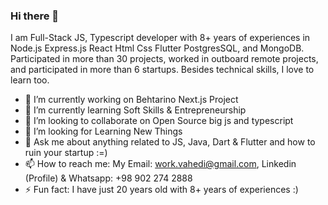 ### Hi there 👋
I am Full-Stack JS, Typescript developer with 8+ years of experiences in Node.js Express.js React Html Css Flutter PostgresSQL, and MongoDB. Participated in more than 30 projects, worked in outboard remote projects, and participated in more than 6 startups. Besides technical skills, I love to learn too.

- 🔭 I’m currently working on Behtarino Next.js Project
- 🌱 I’m currently learning Soft Skills & Entrepreneurship
- 👯 I’m looking to collaborate on Open Source big js and typescript
- 🤔 I’m looking for Learning New Things
- 💬 Ask me about anything related to JS, Java, Dart & Flutter and how to ruin your startup :=)
- 📫 How to reach me: My Email: work.vahedi@gmail.com, Linkedin (Profile) & Whatsapp: +98 902 274 2888
- ⚡ Fun fact: I have just 20 years old with 8+ years of experiences :)
